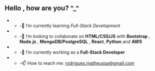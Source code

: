 ## Hello , how are you?  ^_^

- - -🌱 I’m currently learning _Full-Stack Development_ 
- - -👯 I’m looking to collaborate on **HTML/CSS/JS** with **Bootstrap** , **Node.js** , **MongoDB/PostgreSQL** , **React**, **Python** and **AWS** 
- - -🔭 I’m currently working as a **Full-Stack Developer** 
- - -📫 How to reach me: rodrigues.matheussa@gmail.com

